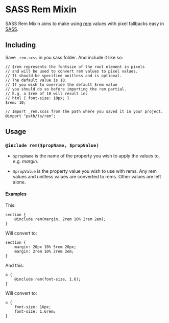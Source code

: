 # SASS Rem Mixin

SASS Rem Mixin aims to make using [rem](http://dev.w3.org/csswg/css-values/#rem) values with pixel fallbacks easy in [SASS](http://sass-lang.com/).


## Including

Save `_rem.scss` in you sass folder. And include it like so:

	// $rem represents the fontsize of the root element in pixels
	// and will be used to convert rem values to pixel values.
	// It should be specified unitless and is optional.
	// The default value is 10.
	// If you wish to override the default $rem value
	// you should do so before importing the rem partial.
	// E.g. a $rem of 10 will result in:
	// html { font-size: 10px; }
	$rem: 10;

	// Import _rem.scss from the path where you saved it in your project.
	@import "path/to/rem";


## Usage

### `@include rem($propName, $propValue)`

- `$propName` is the name of the property you wish to apply the values to, e.g. *margin*.

- `$propValue` is the property value you wish to use with rems. Any rem values and unitless values are converted to rems. Other values are left alone.

#### Examples

This:

	section {
		@include rem(margin, 2rem 10% 2rem 2em);
	}

Will convert to:

	section {
		margin: 20px 10% 5rem 20px;
		margin: 2rem 10% 2rem 2em;
	}

And this:

	a {
		@include rem(font-size, 1.6);
	}

Will convert to:

	a {
		font-size: 16px;
		font-size: 1.6rem;
	}